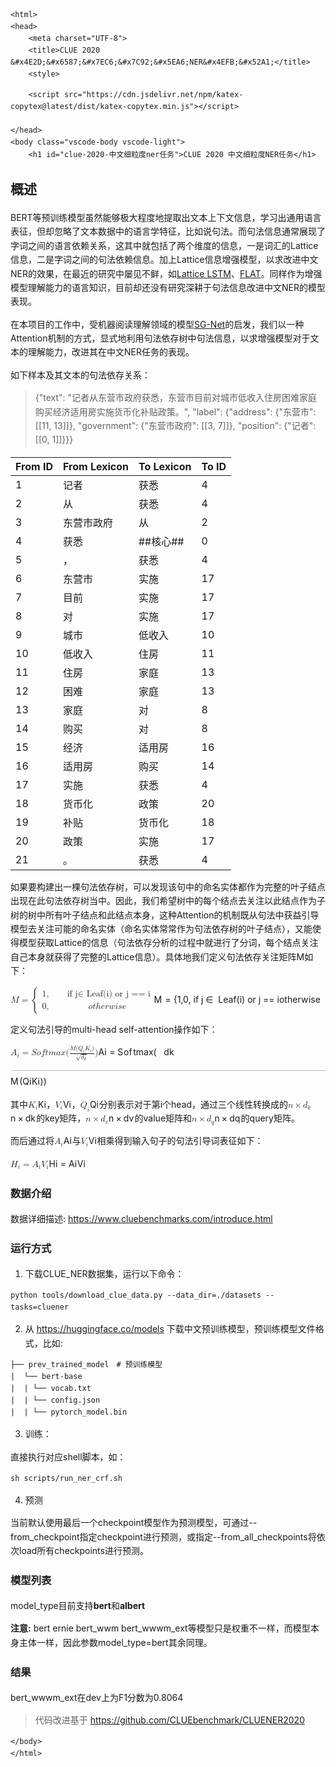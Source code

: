 <!DOCTYPE html>
    <html>
    <head>
        <meta charset="UTF-8">
        <title>CLUE 2020 &#x4E2D;&#x6587;&#x7EC6;&#x7C92;&#x5EA6;NER&#x4EFB;&#x52A1;</title>
        <style>
</style>
        <link rel="stylesheet" href="https://cdn.jsdelivr.net/npm/katex@0.10.2/dist/katex.min.css" integrity="sha384-yFRtMMDnQtDRO8rLpMIKrtPCD5jdktao2TV19YiZYWMDkUR5GQZR/NOVTdquEx1j" crossorigin="anonymous">
<link href="https://cdn.jsdelivr.net/npm/katex-copytex@latest/dist/katex-copytex.min.css" rel="stylesheet" type="text/css">
        <link rel="stylesheet" href="https://cdn.jsdelivr.net/gh/Microsoft/vscode/extensions/markdown-language-features/media/markdown.css">
<link rel="stylesheet" href="https://cdn.jsdelivr.net/gh/Microsoft/vscode/extensions/markdown-language-features/media/highlight.css">
<style>
            body {
                font-family: -apple-system, BlinkMacSystemFont, 'Segoe WPC', 'Segoe UI', system-ui, 'Ubuntu', 'Droid Sans', sans-serif;
                font-size: 14px;
                line-height: 1.6;
            }
        </style>
        <style>
.task-list-item { list-style-type: none; } .task-list-item-checkbox { margin-left: -20px; vertical-align: middle; }
</style>
        
        <script src="https://cdn.jsdelivr.net/npm/katex-copytex@latest/dist/katex-copytex.min.js"></script>
        
    </head>
    <body class="vscode-body vscode-light">
        <h1 id="clue-2020-中文细粒度ner任务">CLUE 2020 中文细粒度NER任务</h1>
<h2 id="概述">概述</h2>
<p>BERT等预训练模型虽然能够极大程度地提取出文本上下文信息，学习出通用语言表征，但却忽略了文本数据中的语言学特征，比如说句法。而句法信息通常展现了字词之间的语言依赖关系，这其中就包括了两个维度的信息，一是词汇的Lattice信息，二是字词之间的句法依赖信息。加上Lattice信息增强模型，以求改进中文NER的效果，在最近的研究中屡见不鲜，如<a href="https://arxiv.org/pdf/1805.02023v4.pdf">Lattice LSTM</a>、<a href="https://arxiv.org/pdf/2004.11795v2.pdf">FLAT</a>。同样作为增强模型理解能力的语言知识，目前却还没有研究深耕于句法信息改进中文NER的模型表现。</p>
<p>在本项目的工作中，受机器阅读理解领域的模型<a href="https://arxiv.org/abs/1908.05147">SG-Net</a>的启发，我们以一种Attention机制的方式，显式地利用句法依存树中句法信息，以求增强模型对于文本的理解能力，改进其在中文NER任务的表现。</p>
<p>如下样本及其文本的句法依存关系：</p>
<blockquote>
<p>{&quot;text&quot;: &quot;记者从东营市政府获悉，东营市目前对城市低收入住房困难家庭购买经济适用房实施货币化补贴政策。&quot;, &quot;label&quot;: {&quot;address&quot;: {&quot;东营市&quot;: [[11, 13]]}, &quot;government&quot;: {&quot;东营市政府&quot;: [[3, 7]]}, &quot;position&quot;: {&quot;记者&quot;: [[0, 1]]}}}</p>
</blockquote>
<table>
<thead>
<tr>
<th>From ID</th>
<th>From Lexicon</th>
<th>To Lexicon</th>
<th>To ID</th>
</tr>
</thead>
<tbody>
<tr>
<td>1</td>
<td>记者</td>
<td>获悉</td>
<td>4</td>
</tr>
<tr>
<td>2</td>
<td>从</td>
<td>获悉</td>
<td>4</td>
</tr>
<tr>
<td>3</td>
<td>东营市政府</td>
<td>从</td>
<td>2</td>
</tr>
<tr>
<td>4</td>
<td>获悉</td>
<td>##核心##</td>
<td>0</td>
</tr>
<tr>
<td>5</td>
<td>，</td>
<td>获悉</td>
<td>4</td>
</tr>
<tr>
<td>6</td>
<td>东营市</td>
<td>实施</td>
<td>17</td>
</tr>
<tr>
<td>7</td>
<td>目前</td>
<td>实施</td>
<td>17</td>
</tr>
<tr>
<td>8</td>
<td>对</td>
<td>实施</td>
<td>17</td>
</tr>
<tr>
<td>9</td>
<td>城市</td>
<td>低收入</td>
<td>10</td>
</tr>
<tr>
<td>10</td>
<td>低收入</td>
<td>住房</td>
<td>11</td>
</tr>
<tr>
<td>11</td>
<td>住房</td>
<td>家庭</td>
<td>13</td>
</tr>
<tr>
<td>12</td>
<td>困难</td>
<td>家庭</td>
<td>13</td>
</tr>
<tr>
<td>13</td>
<td>家庭</td>
<td>对</td>
<td>8</td>
</tr>
<tr>
<td>14</td>
<td>购买</td>
<td>对</td>
<td>8</td>
</tr>
<tr>
<td>15</td>
<td>经济</td>
<td>适用房</td>
<td>16</td>
</tr>
<tr>
<td>16</td>
<td>适用房</td>
<td>购买</td>
<td>14</td>
</tr>
<tr>
<td>17</td>
<td>实施</td>
<td>获悉</td>
<td>4</td>
</tr>
<tr>
<td>18</td>
<td>货币化</td>
<td>政策</td>
<td>20</td>
</tr>
<tr>
<td>19</td>
<td>补贴</td>
<td>货币化</td>
<td>18</td>
</tr>
<tr>
<td>20</td>
<td>政策</td>
<td>实施</td>
<td>17</td>
</tr>
<tr>
<td>21</td>
<td>。</td>
<td>获悉</td>
<td>4</td>
</tr>
</tbody>
</table>
<p>如果要构建出一棵句法依存树，可以发现该句中的命名实体都作为完整的叶子结点出现在此句法依存树当中。因此，我们希望树中的每个结点去关注以此结点作为子树的树中所有叶子结点和此结点本身，这种Attention的机制既从句法中获益引导模型去关注可能的命名实体（命名实体常常作为句法依存树的叶子结点），又能使得模型获取Lattice的信息（句法依存分析的过程中就进行了分词，每个结点关注自己本身就获得了完整的Lattice信息）。具体地我们定义句法依存关注矩阵M如下：</p>
<p><span class="katex-display"><span class="katex"><span class="katex-mathml"><math xmlns="http://www.w3.org/1998/Math/MathML"><semantics><mrow><mi>M</mi><mo>=</mo><mrow><mo fence="true">{</mo><mtable rowspacing="0.24999999999999992em" columnalign="right left right" columnspacing="0em 1em"><mtr><mtd><mstyle scriptlevel="0" displaystyle="true"><mrow><mn>1</mn><mo separator="true">,</mo></mrow></mstyle></mtd><mtd><mstyle scriptlevel="0" displaystyle="true"><mrow></mrow></mstyle></mtd><mtd><mstyle scriptlevel="0" displaystyle="true"><mrow><mtext> if j</mtext><mo>∈</mo><mtext> Leaf(i) or j == i</mtext></mrow></mstyle></mtd></mtr><mtr><mtd><mstyle scriptlevel="0" displaystyle="true"><mrow><mn>0</mn><mo separator="true">,</mo></mrow></mstyle></mtd><mtd><mstyle scriptlevel="0" displaystyle="true"><mrow></mrow></mstyle></mtd><mtd><mstyle scriptlevel="0" displaystyle="true"><mrow><mi>o</mi><mi>t</mi><mi>h</mi><mi>e</mi><mi>r</mi><mi>w</mi><mi>i</mi><mi>s</mi><mi>e</mi></mrow></mstyle></mtd></mtr></mtable></mrow></mrow><annotation encoding="application/x-tex">M =\left\{
\begin{aligned}
1, &amp; &amp;  \text{ if j} \in \text{ Leaf(i) or j == i} \\
0, &amp;  &amp; otherwise  \\
\end{aligned}
\right.
</annotation></semantics></math></span><span class="katex-html" aria-hidden="true"><span class="base"><span class="strut" style="height:0.68333em;vertical-align:0em;"></span><span class="mord mathdefault" style="margin-right:0.10903em;">M</span><span class="mspace" style="margin-right:0.2777777777777778em;"></span><span class="mrel">=</span><span class="mspace" style="margin-right:0.2777777777777778em;"></span></span><span class="base"><span class="strut" style="height:3.00003em;vertical-align:-1.25003em;"></span><span class="minner"><span class="mopen delimcenter" style="top:0em;"><span class="delimsizing size4">{</span></span><span class="mord"><span class="mtable"><span class="col-align-r"><span class="vlist-t vlist-t2"><span class="vlist-r"><span class="vlist" style="height:1.7500000000000002em;"><span style="top:-3.91em;"><span class="pstrut" style="height:3em;"></span><span class="mord"><span class="mord">1</span><span class="mpunct">,</span></span></span><span style="top:-2.41em;"><span class="pstrut" style="height:3em;"></span><span class="mord"><span class="mord">0</span><span class="mpunct">,</span></span></span></span><span class="vlist-s">​</span></span><span class="vlist-r"><span class="vlist" style="height:1.2500000000000002em;"><span></span></span></span></span></span><span class="col-align-l"><span class="vlist-t vlist-t2"><span class="vlist-r"><span class="vlist" style="height:1.7500000000000002em;"><span style="top:-3.75em;"><span class="pstrut" style="height:2.84em;"></span><span class="mord"><span class="mord"></span></span></span><span style="top:-2.25em;"><span class="pstrut" style="height:2.84em;"></span><span class="mord"><span class="mord"></span></span></span></span><span class="vlist-s">​</span></span><span class="vlist-r"><span class="vlist" style="height:1.2500000000000002em;"><span></span></span></span></span></span><span class="arraycolsep" style="width:1em;"></span><span class="col-align-r"><span class="vlist-t vlist-t2"><span class="vlist-r"><span class="vlist" style="height:1.7500000000000002em;"><span style="top:-3.91em;"><span class="pstrut" style="height:3em;"></span><span class="mord"><span class="mord text"><span class="mord"> if j</span></span><span class="mspace" style="margin-right:0.2777777777777778em;"></span><span class="mrel">∈</span><span class="mspace" style="margin-right:0.2777777777777778em;"></span><span class="mord text"><span class="mord"> Leaf(i) or j == i</span></span></span></span><span style="top:-2.41em;"><span class="pstrut" style="height:3em;"></span><span class="mord"><span class="mord mathdefault">o</span><span class="mord mathdefault">t</span><span class="mord mathdefault">h</span><span class="mord mathdefault">e</span><span class="mord mathdefault" style="margin-right:0.02778em;">r</span><span class="mord mathdefault" style="margin-right:0.02691em;">w</span><span class="mord mathdefault">i</span><span class="mord mathdefault">s</span><span class="mord mathdefault">e</span></span></span></span><span class="vlist-s">​</span></span><span class="vlist-r"><span class="vlist" style="height:1.2500000000000002em;"><span></span></span></span></span></span></span></span><span class="mclose nulldelimiter"></span></span></span></span></span></span></p>
<p>定义句法引导的multi-head self-attention操作如下：</p>
<p><span class="katex-display"><span class="katex"><span class="katex-mathml"><math xmlns="http://www.w3.org/1998/Math/MathML"><semantics><mrow><msub><mi>A</mi><mi>i</mi></msub><mo>=</mo><mi>S</mi><mi>o</mi><mi>f</mi><mi>t</mi><mi>m</mi><mi>a</mi><mi>x</mi><mo stretchy="false">(</mo><mfrac><mrow><mi>M</mi><mo stretchy="false">(</mo><msub><mi>Q</mi><mi>i</mi></msub><msub><mi>K</mi><mi>i</mi></msub><mo stretchy="false">)</mo></mrow><msqrt><msub><mi>d</mi><mi>k</mi></msub></msqrt></mfrac><mo stretchy="false">)</mo></mrow><annotation encoding="application/x-tex">A_i = Softmax(\frac{M(Q_i K_i)}{\sqrt{d_k}})
</annotation></semantics></math></span><span class="katex-html" aria-hidden="true"><span class="base"><span class="strut" style="height:0.83333em;vertical-align:-0.15em;"></span><span class="mord"><span class="mord mathdefault">A</span><span class="msupsub"><span class="vlist-t vlist-t2"><span class="vlist-r"><span class="vlist" style="height:0.31166399999999994em;"><span style="top:-2.5500000000000003em;margin-left:0em;margin-right:0.05em;"><span class="pstrut" style="height:2.7em;"></span><span class="sizing reset-size6 size3 mtight"><span class="mord mathdefault mtight">i</span></span></span></span><span class="vlist-s">​</span></span><span class="vlist-r"><span class="vlist" style="height:0.15em;"><span></span></span></span></span></span></span><span class="mspace" style="margin-right:0.2777777777777778em;"></span><span class="mrel">=</span><span class="mspace" style="margin-right:0.2777777777777778em;"></span></span><span class="base"><span class="strut" style="height:2.357em;vertical-align:-0.93em;"></span><span class="mord mathdefault" style="margin-right:0.05764em;">S</span><span class="mord mathdefault">o</span><span class="mord mathdefault" style="margin-right:0.10764em;">f</span><span class="mord mathdefault">t</span><span class="mord mathdefault">m</span><span class="mord mathdefault">a</span><span class="mord mathdefault">x</span><span class="mopen">(</span><span class="mord"><span class="mopen nulldelimiter"></span><span class="mfrac"><span class="vlist-t vlist-t2"><span class="vlist-r"><span class="vlist" style="height:1.427em;"><span style="top:-2.25278em;"><span class="pstrut" style="height:3em;"></span><span class="mord"><span class="mord sqrt"><span class="vlist-t vlist-t2"><span class="vlist-r"><span class="vlist" style="height:0.85722em;"><span class="svg-align" style="top:-3em;"><span class="pstrut" style="height:3em;"></span><span class="mord" style="padding-left:0.833em;"><span class="mord"><span class="mord mathdefault">d</span><span class="msupsub"><span class="vlist-t vlist-t2"><span class="vlist-r"><span class="vlist" style="height:0.33610799999999996em;"><span style="top:-2.5500000000000003em;margin-left:0em;margin-right:0.05em;"><span class="pstrut" style="height:2.7em;"></span><span class="sizing reset-size6 size3 mtight"><span class="mord mathdefault mtight" style="margin-right:0.03148em;">k</span></span></span></span><span class="vlist-s">​</span></span><span class="vlist-r"><span class="vlist" style="height:0.15em;"><span></span></span></span></span></span></span></span></span><span style="top:-2.81722em;"><span class="pstrut" style="height:3em;"></span><span class="hide-tail" style="min-width:0.853em;height:1.08em;"><svg width='400em' height='1.08em' viewBox='0 0 400000 1080' preserveAspectRatio='xMinYMin slice'><path d='M95,702
c-2.7,0,-7.17,-2.7,-13.5,-8c-5.8,-5.3,-9.5,-10,-9.5,-14
c0,-2,0.3,-3.3,1,-4c1.3,-2.7,23.83,-20.7,67.5,-54
c44.2,-33.3,65.8,-50.3,66.5,-51c1.3,-1.3,3,-2,5,-2c4.7,0,8.7,3.3,12,10
s173,378,173,378c0.7,0,35.3,-71,104,-213c68.7,-142,137.5,-285,206.5,-429
c69,-144,104.5,-217.7,106.5,-221
l0 -0
c5.3,-9.3,12,-14,20,-14
H400000v40H845.2724
s-225.272,467,-225.272,467s-235,486,-235,486c-2.7,4.7,-9,7,-19,7
c-6,0,-10,-1,-12,-3s-194,-422,-194,-422s-65,47,-65,47z
M834 80h400000v40h-400000z'/></svg></span></span></span><span class="vlist-s">​</span></span><span class="vlist-r"><span class="vlist" style="height:0.18278000000000005em;"><span></span></span></span></span></span></span></span><span style="top:-3.23em;"><span class="pstrut" style="height:3em;"></span><span class="frac-line" style="border-bottom-width:0.04em;"></span></span><span style="top:-3.677em;"><span class="pstrut" style="height:3em;"></span><span class="mord"><span class="mord mathdefault" style="margin-right:0.10903em;">M</span><span class="mopen">(</span><span class="mord"><span class="mord mathdefault">Q</span><span class="msupsub"><span class="vlist-t vlist-t2"><span class="vlist-r"><span class="vlist" style="height:0.31166399999999994em;"><span style="top:-2.5500000000000003em;margin-left:0em;margin-right:0.05em;"><span class="pstrut" style="height:2.7em;"></span><span class="sizing reset-size6 size3 mtight"><span class="mord mathdefault mtight">i</span></span></span></span><span class="vlist-s">​</span></span><span class="vlist-r"><span class="vlist" style="height:0.15em;"><span></span></span></span></span></span></span><span class="mord"><span class="mord mathdefault" style="margin-right:0.07153em;">K</span><span class="msupsub"><span class="vlist-t vlist-t2"><span class="vlist-r"><span class="vlist" style="height:0.31166399999999994em;"><span style="top:-2.5500000000000003em;margin-left:-0.07153em;margin-right:0.05em;"><span class="pstrut" style="height:2.7em;"></span><span class="sizing reset-size6 size3 mtight"><span class="mord mathdefault mtight">i</span></span></span></span><span class="vlist-s">​</span></span><span class="vlist-r"><span class="vlist" style="height:0.15em;"><span></span></span></span></span></span></span><span class="mclose">)</span></span></span></span><span class="vlist-s">​</span></span><span class="vlist-r"><span class="vlist" style="height:0.93em;"><span></span></span></span></span></span><span class="mclose nulldelimiter"></span></span><span class="mclose">)</span></span></span></span></span></p>
<p>其中<span class="katex"><span class="katex-mathml"><math xmlns="http://www.w3.org/1998/Math/MathML"><semantics><mrow><msub><mi>K</mi><mi>i</mi></msub></mrow><annotation encoding="application/x-tex">K_i</annotation></semantics></math></span><span class="katex-html" aria-hidden="true"><span class="base"><span class="strut" style="height:0.83333em;vertical-align:-0.15em;"></span><span class="mord"><span class="mord mathdefault" style="margin-right:0.07153em;">K</span><span class="msupsub"><span class="vlist-t vlist-t2"><span class="vlist-r"><span class="vlist" style="height:0.31166399999999994em;"><span style="top:-2.5500000000000003em;margin-left:-0.07153em;margin-right:0.05em;"><span class="pstrut" style="height:2.7em;"></span><span class="sizing reset-size6 size3 mtight"><span class="mord mathdefault mtight">i</span></span></span></span><span class="vlist-s">​</span></span><span class="vlist-r"><span class="vlist" style="height:0.15em;"><span></span></span></span></span></span></span></span></span></span>，<span class="katex"><span class="katex-mathml"><math xmlns="http://www.w3.org/1998/Math/MathML"><semantics><mrow><msub><mi>V</mi><mi>i</mi></msub></mrow><annotation encoding="application/x-tex">V_i</annotation></semantics></math></span><span class="katex-html" aria-hidden="true"><span class="base"><span class="strut" style="height:0.83333em;vertical-align:-0.15em;"></span><span class="mord"><span class="mord mathdefault" style="margin-right:0.22222em;">V</span><span class="msupsub"><span class="vlist-t vlist-t2"><span class="vlist-r"><span class="vlist" style="height:0.31166399999999994em;"><span style="top:-2.5500000000000003em;margin-left:-0.22222em;margin-right:0.05em;"><span class="pstrut" style="height:2.7em;"></span><span class="sizing reset-size6 size3 mtight"><span class="mord mathdefault mtight">i</span></span></span></span><span class="vlist-s">​</span></span><span class="vlist-r"><span class="vlist" style="height:0.15em;"><span></span></span></span></span></span></span></span></span></span>，<span class="katex"><span class="katex-mathml"><math xmlns="http://www.w3.org/1998/Math/MathML"><semantics><mrow><msub><mi>Q</mi><mi>i</mi></msub></mrow><annotation encoding="application/x-tex">Q_i</annotation></semantics></math></span><span class="katex-html" aria-hidden="true"><span class="base"><span class="strut" style="height:0.8777699999999999em;vertical-align:-0.19444em;"></span><span class="mord"><span class="mord mathdefault">Q</span><span class="msupsub"><span class="vlist-t vlist-t2"><span class="vlist-r"><span class="vlist" style="height:0.31166399999999994em;"><span style="top:-2.5500000000000003em;margin-left:0em;margin-right:0.05em;"><span class="pstrut" style="height:2.7em;"></span><span class="sizing reset-size6 size3 mtight"><span class="mord mathdefault mtight">i</span></span></span></span><span class="vlist-s">​</span></span><span class="vlist-r"><span class="vlist" style="height:0.15em;"><span></span></span></span></span></span></span></span></span></span>分别表示对于第i个head，通过三个线性转换成的<span class="katex"><span class="katex-mathml"><math xmlns="http://www.w3.org/1998/Math/MathML"><semantics><mrow><mi>n</mi><mo>×</mo><msub><mi>d</mi><mi>k</mi></msub></mrow><annotation encoding="application/x-tex">n\times d_k</annotation></semantics></math></span><span class="katex-html" aria-hidden="true"><span class="base"><span class="strut" style="height:0.66666em;vertical-align:-0.08333em;"></span><span class="mord mathdefault">n</span><span class="mspace" style="margin-right:0.2222222222222222em;"></span><span class="mbin">×</span><span class="mspace" style="margin-right:0.2222222222222222em;"></span></span><span class="base"><span class="strut" style="height:0.84444em;vertical-align:-0.15em;"></span><span class="mord"><span class="mord mathdefault">d</span><span class="msupsub"><span class="vlist-t vlist-t2"><span class="vlist-r"><span class="vlist" style="height:0.33610799999999996em;"><span style="top:-2.5500000000000003em;margin-left:0em;margin-right:0.05em;"><span class="pstrut" style="height:2.7em;"></span><span class="sizing reset-size6 size3 mtight"><span class="mord mathdefault mtight" style="margin-right:0.03148em;">k</span></span></span></span><span class="vlist-s">​</span></span><span class="vlist-r"><span class="vlist" style="height:0.15em;"><span></span></span></span></span></span></span></span></span></span>的key矩阵，<span class="katex"><span class="katex-mathml"><math xmlns="http://www.w3.org/1998/Math/MathML"><semantics><mrow><mi>n</mi><mo>×</mo><msub><mi>d</mi><mi>v</mi></msub></mrow><annotation encoding="application/x-tex">n\times d_v</annotation></semantics></math></span><span class="katex-html" aria-hidden="true"><span class="base"><span class="strut" style="height:0.66666em;vertical-align:-0.08333em;"></span><span class="mord mathdefault">n</span><span class="mspace" style="margin-right:0.2222222222222222em;"></span><span class="mbin">×</span><span class="mspace" style="margin-right:0.2222222222222222em;"></span></span><span class="base"><span class="strut" style="height:0.84444em;vertical-align:-0.15em;"></span><span class="mord"><span class="mord mathdefault">d</span><span class="msupsub"><span class="vlist-t vlist-t2"><span class="vlist-r"><span class="vlist" style="height:0.151392em;"><span style="top:-2.5500000000000003em;margin-left:0em;margin-right:0.05em;"><span class="pstrut" style="height:2.7em;"></span><span class="sizing reset-size6 size3 mtight"><span class="mord mathdefault mtight" style="margin-right:0.03588em;">v</span></span></span></span><span class="vlist-s">​</span></span><span class="vlist-r"><span class="vlist" style="height:0.15em;"><span></span></span></span></span></span></span></span></span></span>的value矩阵和<span class="katex"><span class="katex-mathml"><math xmlns="http://www.w3.org/1998/Math/MathML"><semantics><mrow><mi>n</mi><mo>×</mo><msub><mi>d</mi><mi>q</mi></msub></mrow><annotation encoding="application/x-tex">n\times d_q</annotation></semantics></math></span><span class="katex-html" aria-hidden="true"><span class="base"><span class="strut" style="height:0.66666em;vertical-align:-0.08333em;"></span><span class="mord mathdefault">n</span><span class="mspace" style="margin-right:0.2222222222222222em;"></span><span class="mbin">×</span><span class="mspace" style="margin-right:0.2222222222222222em;"></span></span><span class="base"><span class="strut" style="height:0.980548em;vertical-align:-0.286108em;"></span><span class="mord"><span class="mord mathdefault">d</span><span class="msupsub"><span class="vlist-t vlist-t2"><span class="vlist-r"><span class="vlist" style="height:0.15139200000000003em;"><span style="top:-2.5500000000000003em;margin-left:0em;margin-right:0.05em;"><span class="pstrut" style="height:2.7em;"></span><span class="sizing reset-size6 size3 mtight"><span class="mord mathdefault mtight" style="margin-right:0.03588em;">q</span></span></span></span><span class="vlist-s">​</span></span><span class="vlist-r"><span class="vlist" style="height:0.286108em;"><span></span></span></span></span></span></span></span></span></span>的query矩阵。</p>
<p>而后通过将<span class="katex"><span class="katex-mathml"><math xmlns="http://www.w3.org/1998/Math/MathML"><semantics><mrow><msub><mi>A</mi><mi>i</mi></msub></mrow><annotation encoding="application/x-tex">A_i</annotation></semantics></math></span><span class="katex-html" aria-hidden="true"><span class="base"><span class="strut" style="height:0.83333em;vertical-align:-0.15em;"></span><span class="mord"><span class="mord mathdefault">A</span><span class="msupsub"><span class="vlist-t vlist-t2"><span class="vlist-r"><span class="vlist" style="height:0.31166399999999994em;"><span style="top:-2.5500000000000003em;margin-left:0em;margin-right:0.05em;"><span class="pstrut" style="height:2.7em;"></span><span class="sizing reset-size6 size3 mtight"><span class="mord mathdefault mtight">i</span></span></span></span><span class="vlist-s">​</span></span><span class="vlist-r"><span class="vlist" style="height:0.15em;"><span></span></span></span></span></span></span></span></span></span>与<span class="katex"><span class="katex-mathml"><math xmlns="http://www.w3.org/1998/Math/MathML"><semantics><mrow><msub><mi>V</mi><mi>i</mi></msub></mrow><annotation encoding="application/x-tex">V_i</annotation></semantics></math></span><span class="katex-html" aria-hidden="true"><span class="base"><span class="strut" style="height:0.83333em;vertical-align:-0.15em;"></span><span class="mord"><span class="mord mathdefault" style="margin-right:0.22222em;">V</span><span class="msupsub"><span class="vlist-t vlist-t2"><span class="vlist-r"><span class="vlist" style="height:0.31166399999999994em;"><span style="top:-2.5500000000000003em;margin-left:-0.22222em;margin-right:0.05em;"><span class="pstrut" style="height:2.7em;"></span><span class="sizing reset-size6 size3 mtight"><span class="mord mathdefault mtight">i</span></span></span></span><span class="vlist-s">​</span></span><span class="vlist-r"><span class="vlist" style="height:0.15em;"><span></span></span></span></span></span></span></span></span></span>相乘得到输入句子的句法引导词表征如下：</p>
<p><span class="katex-display"><span class="katex"><span class="katex-mathml"><math xmlns="http://www.w3.org/1998/Math/MathML"><semantics><mrow><msub><mi>H</mi><mi>i</mi></msub><mo>=</mo><msub><mi>A</mi><mi>i</mi></msub><msub><mi>V</mi><mi>i</mi></msub></mrow><annotation encoding="application/x-tex">H_i = A_i V_i
</annotation></semantics></math></span><span class="katex-html" aria-hidden="true"><span class="base"><span class="strut" style="height:0.83333em;vertical-align:-0.15em;"></span><span class="mord"><span class="mord mathdefault" style="margin-right:0.08125em;">H</span><span class="msupsub"><span class="vlist-t vlist-t2"><span class="vlist-r"><span class="vlist" style="height:0.31166399999999994em;"><span style="top:-2.5500000000000003em;margin-left:-0.08125em;margin-right:0.05em;"><span class="pstrut" style="height:2.7em;"></span><span class="sizing reset-size6 size3 mtight"><span class="mord mathdefault mtight">i</span></span></span></span><span class="vlist-s">​</span></span><span class="vlist-r"><span class="vlist" style="height:0.15em;"><span></span></span></span></span></span></span><span class="mspace" style="margin-right:0.2777777777777778em;"></span><span class="mrel">=</span><span class="mspace" style="margin-right:0.2777777777777778em;"></span></span><span class="base"><span class="strut" style="height:0.83333em;vertical-align:-0.15em;"></span><span class="mord"><span class="mord mathdefault">A</span><span class="msupsub"><span class="vlist-t vlist-t2"><span class="vlist-r"><span class="vlist" style="height:0.31166399999999994em;"><span style="top:-2.5500000000000003em;margin-left:0em;margin-right:0.05em;"><span class="pstrut" style="height:2.7em;"></span><span class="sizing reset-size6 size3 mtight"><span class="mord mathdefault mtight">i</span></span></span></span><span class="vlist-s">​</span></span><span class="vlist-r"><span class="vlist" style="height:0.15em;"><span></span></span></span></span></span></span><span class="mord"><span class="mord mathdefault" style="margin-right:0.22222em;">V</span><span class="msupsub"><span class="vlist-t vlist-t2"><span class="vlist-r"><span class="vlist" style="height:0.31166399999999994em;"><span style="top:-2.5500000000000003em;margin-left:-0.22222em;margin-right:0.05em;"><span class="pstrut" style="height:2.7em;"></span><span class="sizing reset-size6 size3 mtight"><span class="mord mathdefault mtight">i</span></span></span></span><span class="vlist-s">​</span></span><span class="vlist-r"><span class="vlist" style="height:0.15em;"><span></span></span></span></span></span></span></span></span></span></span></p>
<h3 id="数据介绍">数据介绍</h3>
<p>数据详细描述: <a href="https://www.cluebenchmarks.com/introduce.html">https://www.cluebenchmarks.com/introduce.html</a></p>
<h3 id="运行方式">运行方式</h3>
<ol>
<li>下载CLUE_NER数据集，运行以下命令：</li>
</ol>
<pre><code class="language-shell"><div>python tools/download_clue_data.py --data_dir=./datasets --tasks=cluener
</div></code></pre>
<ol start="2">
<li>从 <a href="https://huggingface.co/models">https://huggingface.co/models</a> 下载中文预训练模型，预训练模型文件格式，比如:</li>
</ol>
<pre><code class="language-text"><div>├── prev_trained_model　# 预训练模型
|  └── bert-base
|  | └── vocab.txt
|  | └── config.json
|  | └── pytorch_model.bin
</div></code></pre>
<ol start="3">
<li>训练：</li>
</ol>
<p>直接执行对应shell脚本，如：</p>
<pre><code class="language-shell"><div>sh scripts/run_ner_crf.sh
</div></code></pre>
<ol start="4">
<li>预测</li>
</ol>
<p>当前默认使用最后一个checkpoint模型作为预测模型，可通过--from_checkpoint指定checkpoint进行预测，或指定--from_all_checkpoints将依次load所有checkpoints进行预测。</p>
<h3 id="模型列表">模型列表</h3>
<p>model_type目前支持<strong>bert</strong>和<strong>albert</strong></p>
<p><strong>注意:</strong> bert ernie bert_wwm bert_wwwm_ext等模型只是权重不一样，而模型本身主体一样，因此参数model_type=bert其余同理。</p>
<h3 id="结果">结果</h3>
<p>bert_wwwm_ext在dev上为F1分数为0.8064</p>
<blockquote>
<p>代码改进基于 <a href="https://github.com/CLUEbenchmark/CLUENER2020">https://github.com/CLUEbenchmark/CLUENER2020</a></p>
</blockquote>

    </body>
    </html>